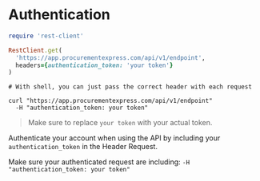 # Authentication

```ruby
require 'rest-client'

RestClient.get(
  'https://app.procurementexpress.com/api/v1/endpoint',
  headers={authentication_token: 'your token'}
)
```

```shell
# With shell, you can just pass the correct header with each request

curl "https://app.procurementexpress.com/api/v1/endpoint"
  -H "authentication_token: your token"
```

> Make sure to replace `your token` with your actual token.

Authenticate your account when using the API by including your
`authentication_token` in the Header Request.

Make sure your authenticated request are including: `-H "authentication_token: your token"`

